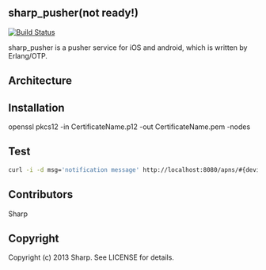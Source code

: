 

## sharp_pusher(not ready!)

[![Build Status](https://travis-ci.org/SharpV/sharp_pusher.png?branch=master)](https://travis-ci.org/SharpV/sharp_pusher)

sharp_pusher is a pusher service for iOS and android, which is written by Erlang/OTP.


## Architecture




## Installation

openssl pkcs12 -in CertificateName.p12 -out CertificateName.pem -nodes

## Test


``` bash
curl -i -d msg='notification message' http://localhost:8080/apns/#{devise token}
```

## Contributors


Sharp

## Copyright

Copyright (c) 2013 Sharp. See LICENSE for details.

